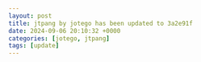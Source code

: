 ```yaml
---
layout: post
title: jtpang by jotego has been updated to 3a2e91f
date: 2024-09-06 20:10:32 +0000
categories: [jotego, jtpang]
tags: [update]
---
```


